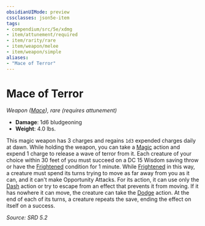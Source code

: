 ```yaml
---
obsidianUIMode: preview
cssclasses: json5e-item
tags:
- compendium/src/5e/xdmg
- item/attunement/required
- item/rarity/rare
- item/weapon/melee
- item/weapon/simple
aliases: 
- "Mace of Terror"
---
```

# Mace of Terror
*Weapon ([Mace](mace-xphb.md)), rare (requires attunement)*  

- **Damage**: 1d6 bludgeoning
- **Weight**: 4.0 lbs.

This magic weapon has 3 charges and regains `1d3` expended charges daily at dawn. While holding the weapon, you can take a [Magic](actions.md#Magic) action and expend 1 charge to release a wave of terror from it. Each creature of your choice within 30 feet of you must succeed on a DC 15 Wisdom saving throw or have the [Frightened](conditions.md#Frightened) condition for 1 minute. While [Frightened](conditions.md#Frightened) in this way, a creature must spend its turns trying to move as far away from you as it can, and it can't make Opportunity Attacks. For its action, it can use only the [Dash](actions.md#Dash) action or try to escape from an effect that prevents it from moving. If it has nowhere it can move, the creature can take the [Dodge](actions.md#Dodge) action. At the end of each of its turns, a creature repeats the save, ending the effect on itself on a success.

*Source: SRD 5.2*
